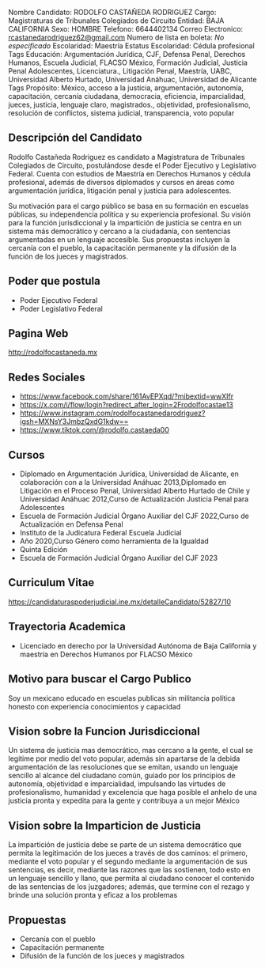 Nombre Candidato: RODOLFO CASTAÑEDA RODRIGUEZ
Cargo: Magistraturas de Tribunales Colegiados de Circuito
Entidad: BAJA CALIFORNIA
Sexo: HOMBRE
Telefono: 6644402134
Correo Electronico: rcastanedarodriguez62@gmail.com
Numero de lista en boleta: *No especificado*
Escolaridad: Maestría
Estatus Escolaridad: Cédula profesional
Tags Educación: Argumentación Jurídica, CJF, Defensa Penal, Derechos Humanos, Escuela Judicial, FLACSO México, Formación Judicial, Justicia Penal Adolescentes, Licenciatura., Litigación Penal, Maestría, UABC, Universidad Alberto Hurtado, Universidad Anáhuac, Universidad de Alicante
Tags Propósito: México, acceso a la justicia, argumentación, autonomía, capacitación, cercanía ciudadana, democracia, eficiencia, imparcialidad, jueces, justicia, lenguaje claro, magistrados., objetividad, profesionalismo, resolución de conflictos, sistema judicial, transparencia, voto popular


## Descripción del Candidato 

Rodolfo Castañeda Rodriguez es candidato a Magistratura de Tribunales Colegiados de Circuito, postulándose desde el Poder Ejecutivo y Legislativo Federal. Cuenta con estudios de Maestría en Derechos Humanos y cédula profesional, además de diversos diplomados y cursos en áreas como argumentación jurídica, litigación penal y justicia para adolescentes.

Su motivación para el cargo público se basa en su formación en escuelas públicas, su independencia política y su experiencia profesional. Su visión para la función jurisdiccional y la impartición de justicia se centra en un sistema más democrático y cercano a la ciudadanía, con sentencias argumentadas en un lenguaje accesible. Sus propuestas incluyen la cercanía con el pueblo, la capacitación permanente y la difusión de la función de los jueces y magistrados.


## Poder que postula

- Poder Ejecutivo Federal
- Poder Legislativo Federal


## Pagina Web

http://rodolfocastaneda.mx


## Redes Sociales

- https://www.facebook.com/share/161AvEPXqd/?mibextid=wwXIfr
- https://x.com/i/flow/login?redirect_after_login=2Frodolfocastae13
- https://www.instagram.com/rodolfocastanedarodriguez?igsh=MXNsY3JmbzQxdG1kdw==
- https://www.tiktok.com/@rodolfo.castaeda00


## Cursos

- Diplomado en Argumentación Jurídica, Universidad de Alicante, en colaboración con a la Universidad Anáhuac 2013,Diplomado en Litigación en el Proceso Penal, Universidad Alberto Hurtado de Chile y Universidad Anáhuac 2012,Curso de Actualización Justicia Penal para Adolescentes
- Escuela de Formación Judicial Órgano Auxiliar del CJF 2022,Curso de Actualización en Defensa Penal
- Instituto de la Judicatura Federal Escuela Judicial
- Año 2020,Curso Género como herramienta de la Igualdad
- Quinta Edición
- Escuela de Formación Judicial Órgano Auxiliar del CJF 2023


## Curriculum Vitae

https://candidaturaspoderjudicial.ine.mx/detalleCandidato/52827/10


## Trayectoria Academica

- Licenciado en derecho por la Universidad Autónoma de Baja California y maestría en Derechos Humanos por FLACSO México


## Motivo para buscar el Cargo Publico

Soy un mexicano educado en escuelas publicas sin militancia política honesto con experiencia conocimientos y capacidad


## Vision sobre la Funcion Jurisdiccional

Un sistema de justicia mas democrático, mas cercano a la gente, el cual se legitime por medio del voto popular, además sin apartarse de la debida argumentación de las resoluciones que se emitan, usando un lenguaje sencillo al alcance del ciudadano común, guiado por los principios de autonomía, objetividad e imparcialidad, impulsando las virtudes de profesionalismo, humanidad y excelencia que haga posible el anhelo de una justicia pronta y expedita para la gente y contribuya a un mejor México


## Vision sobre la Imparticion de Justicia

La impartición de justicia debe se parte de un sistema democrático que permita la legitimación de los jueces a través de dos caminos: el primero, mediante el voto popular y el segundo mediante la argumentación de sus sentencias, es decir, mediante las razones que las sostienen, todo esto en un lenguaje sencillo y llano, que permita al ciudadano conocer el contenido de las sentencias de los juzgadores; además, que termine con el rezago y brinde una solución pronta y eficaz a los problemas


## Propuestas

- Cercanía con el pueblo
- Capacitación permanente
- Difusión de la función de los jueces y magistrados

